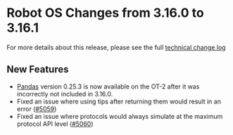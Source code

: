 # Robot OS Changes from 3.16.0 to 3.16.1

For more details about this release, please see the full [technical change log][changelog]

[changelog]: https://github.com/Opentrons/opentrons/blob/edge/CHANGELOG.md

## New Features

- [Pandas](https://pandas.pydata.org/) version 0.25.3 is now available on the OT-2
after it was incorrectly not included in 3.16.0.
- Fixed an issue where using tips after returning them would result in an error ([#5059](https://github.com/opentrons/opentrons/issues/5059))
- Fixed an issue where protocols would always simulate at the maximum protocol
  API level ([#5060](https://github.com/opentrons/opentrons/issues/5060))
